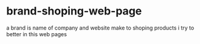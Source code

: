 # brand-shoping-web-page
a brand is name of company and website make to  shoping products i try to better in this web pages
